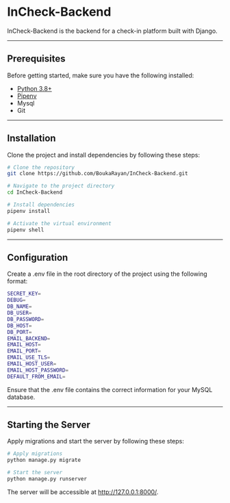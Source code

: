 # **InCheck-Backend**

InCheck-Backend is the backend for a check-in platform built with Django.

---

## **Prerequisites**

Before getting started, make sure you have the following installed:

- [Python 3.8+](https://www.python.org/downloads/)
- [Pipenv](https://pipenv.pypa.io/en/latest/)
- Mysql
- Git

---

## **Installation**

Clone the project and install dependencies by following these steps:

```bash
# Clone the repository
git clone https://github.com/BoukaRayan/InCheck-Backend.git

# Navigate to the project directory
cd InCheck-Backend

# Install dependencies
pipenv install

# Activate the virtual environment
pipenv shell
```

---

## **Configuration**

Create a .env file in the root directory of the project using the following format:

```bash
SECRET_KEY= 
DEBUG=
DB_NAME=
DB_USER=
DB_PASSWORD=
DB_HOST=
DB_PORT=
EMAIL_BACKEND=
EMAIL_HOST=
EMAIL_PORT=
EMAIL_USE_TLS=
EMAIL_HOST_USER=
EMAIL_HOST_PASSWORD=
DEFAULT_FROM_EMAIL=
```
Ensure that the .env file contains the correct information for your MySQL database.

---

## **Starting the Server**

Apply migrations and start the server by following these steps:

```bash
# Apply migrations
python manage.py migrate

# Start the server
python manage.py runserver
```
The server will be accessible at http://127.0.0.1:8000/.










